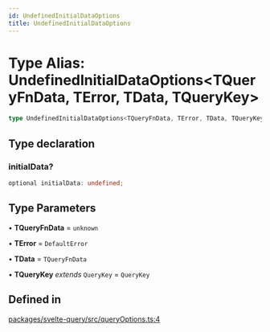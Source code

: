 ```yaml
---
id: UndefinedInitialDataOptions
title: UndefinedInitialDataOptions
---
```


# Type Alias: UndefinedInitialDataOptions\<TQueryFnData, TError, TData, TQueryKey\>

```ts
type UndefinedInitialDataOptions<TQueryFnData, TError, TData, TQueryKey>: CreateQueryOptions<TQueryFnData, TError, TData, TQueryKey> & object;
```

## Type declaration

### initialData?

```ts
optional initialData: undefined;
```

## Type Parameters

• **TQueryFnData** = `unknown`

• **TError** = `DefaultError`

• **TData** = `TQueryFnData`

• **TQueryKey** _extends_ `QueryKey` = `QueryKey`

## Defined in

[packages/svelte-query/src/queryOptions.ts:4](https://github.com/TanStack/query/blob/dac5da5416b82b0be38a8fb34dde1fc6670f0a59/packages/svelte-query/src/queryOptions.ts#L4)
